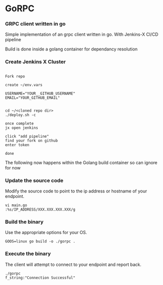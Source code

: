 # GoRPC

### GRPC client written in go

Simple implementation of an grpc client written in go.
With Jenkins-X CI/CD pipeline

Build is done inside a golang container for dependancy resolution

### Create Jenkins X Cluster
```

Fork repo

create ~/env.vars

USERNAME="YOUR__GITHUB_USERNAME"
EMAIL="YOUR_GITHUB_EMAIL"


cd ~/<cloned repo dir>
./deploy.sh -c

once complete
jx open jenkins

click "add pipeline"
find your fork on github
enter token

done

```



The following now happens within the Golang build container so can ignore for now

### Update the source code

Modify the source code to point to the ip address or hostname of your endpoint. 
```
vi main.go
:%s/IP_ADDRESS/XXX.XXX.XXX.XXX/g
```

### Build the binary
Use the appropriate options for your OS.
```
GOOS=linux go build -o ./gorpc .
```

### Execute the binary
The client will attempt to connect to your endpoint and report back.
```
./gorpc 
f_string:"Connection Successful" 

```
